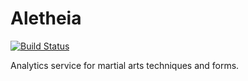 # Aletheia

[![Build Status](https://dev.azure.com/karlsenjonarild/Olympus/_apis/build/status/Aletheia?branchName=master)](https://dev.azure.com/karlsenjonarild/Olympus/_build/latest?definitionId=5&branchName=master)

Analytics service for martial arts techniques and forms.
